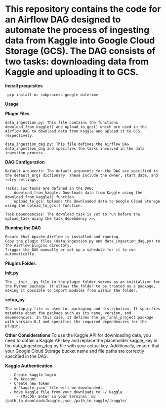 # This repository contains the code for an Airflow DAG designed to automate the process of ingesting data from Kaggle into Google Cloud Storage (GCS). The DAG consists of two tasks: downloading data from Kaggle and uploading it to GCS.

**Install prequisites**
   
     pip install os subprocess google datetime


**Usage**

  **Plugin Files**

    data_ingestion.py: This file contains the functions download_from_kaggle() and upload_to_gcs() which are used in the Airflow DAG to download data from Kaggle and upload it to GCS, respectively.

    data_ingestion_dag.py: This file defines the Airflow DAG data_ingestion_dag and specifies the tasks involved in the data ingestion process.

  **DAG Configuration**

    Default Arguments: The default arguments for the DAG are specified in the default_args dictionary. These include the owner, start date, and retry settings.

    Tasks: Two tasks are defined in the DAG:
        download_from_kaggle: Downloads data from Kaggle using the download_from_kaggle() function.
        upload_to_gcs: Uploads the downloaded data to Google Cloud Storage using the upload_to_gcs() function.

    Task Dependencies: The download_task is set to run before the upload_task using the task dependency >>.

  **Running the DAG**

    Ensure that Apache Airflow is installed and running.
    Copy the plugin files (data_ingestion.py and data_ingestion_dag.py) to the Airflow plugins directory.
    Trigger the DAG manually or set up a schedule for it to run automatically.

**Plugins Folder:**

  **__init__.py**

    The __init__.py file in the plugin folder serves as an initializer for the Python package. It allows the folder to be treated as a package, making it possible to import modules from within the folder.

  **setup_py**
    
    The setup.py file is used for packaging and distribution. It specifies metadata about the package such as its name, version, and dependencies. In this case, it defines the jm_final_project package with version 0.1 and specifies the required dependencies for the plugin.

  **Other Considerations**
    To use the Kaggle API for downloading data, you need to obtain a Kaggle API key and replace the placeholder kaggle_key in the data_ingestion_dag.py file with your actual key. Additionally, ensure that your Google Cloud Storage bucket name and file paths are correctly specified in the DAG.

  **Kaggle Authentication**
      
      - Create kaggle login
      - My Account
      - Create new token
      - A 'kaggle.json' file will be downloaded.
      - Move kaggle file from your downloads to ~/.kaggle
         - (MacOS) Enter in your terminal: mv /path_to_downloads/kaggle.json /path_to_kaggle/.kaggle/
